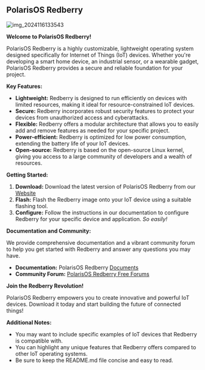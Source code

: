 ## PolarisOS Redberry
![img_2024116133543](https://github.com/VaysiDevelopmentCenter/HorizonGreenHeart/assets/151166631/c9f90aab-030a-465d-89d0-9effa3e2538e)


**Welcome to PolarisOS Redberry!**

PolarisOS Redberry is a highly customizable, lightweight operating system designed specifically for Internet of Things (IoT) devices. Whether you're developing a smart home device, an industrial sensor, or a wearable gadget, PolarisOS Redberry provides a secure and reliable foundation for your project.

**Key Features:**

* **Lightweight:** Redberry is designed to run efficiently on devices with limited resources, making it ideal for resource-constrained IoT devices.
* **Secure:** Redberry incorporates robust security features to protect your devices from unauthorized access and cyberattacks.
* **Flexible:** Redberry offers a modular architecture that allows you to easily add and remove features as needed for your specific project.
* **Power-efficient:** Redberry is optimized for low power consumption, extending the battery life of your IoT devices.
* **Open-source:** Redberry is based on the open-source Linux kernel, giving you access to a large community of developers and a wealth of resources.

**Getting Started:**

1. **Download:** Download the latest version of PolarisOS Redberry from our [Website](vdc.oware.com/Polaris/PolarisOSRedberry/Download)
2. **Flash:** Flash the Redberry image onto your IoT device using a suitable flashing tool.
3. **Configure:** Follow the instructions in our documentation to configure Redberry for your specific device and application.‌
   _So easily!_

**Documentation and Community:**

We provide comprehensive documentation and a vibrant community forum to help you get started with Redberry and answer any questions you may have.

* **Documentation:** PolarisOS Redberry [Documents](vdc.oware.com/Polaris/PolarisOSRedberry/Doc)
* **Community Forum:** [PolarisOS Redberry Free Forums](vdc.oware.com/Polaris/PolarisOSRedberry/Forum)

**Join the Redberry Revolution!**

PolarisOS Redberry empowers you to create innovative and powerful IoT devices. Download it today and start building the future of connected things!

**Additional Notes:**

* You may want to include specific examples of IoT devices that Redberry is compatible with.
* You can highlight any unique features that Redberry offers compared to other IoT operating systems.
* Be sure to keep the README.md file concise and easy to read.
